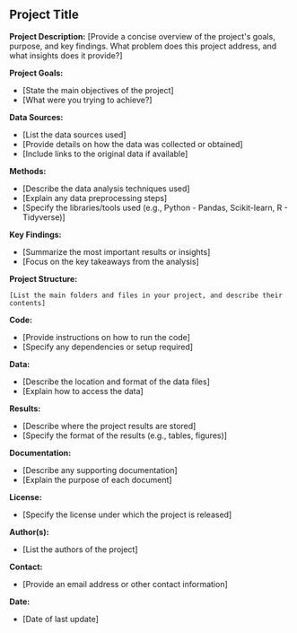 ## Project Title

**Project Description:**
[Provide a concise overview of the project's goals, purpose, and key findings. What problem does this project address, and what insights does it provide?]

**Project Goals:**
* [State the main objectives of the project]
* [What were you trying to achieve?]

**Data Sources:**
* [List the data sources used]
* [Provide details on how the data was collected or obtained]
* [Include links to the original data if available]

**Methods:**
* [Describe the data analysis techniques used]
* [Explain any data preprocessing steps]
* [Specify the libraries/tools used (e.g., Python - Pandas, Scikit-learn, R - Tidyverse)]

**Key Findings:**
* [Summarize the most important results or insights]
* [Focus on the key takeaways from the analysis]

**Project Structure:**
```
[List the main folders and files in your project, and describe their contents]
```

**Code:**
* [Provide instructions on how to run the code]
* [Specify any dependencies or setup required]

**Data:**
* [Describe the location and format of the data files]
* [Explain how to access the data]

**Results:**
* [Describe where the project results are stored]
* [Specify the format of the results (e.g., tables, figures)]

**Documentation:**
* [Describe any supporting documentation]
* [Explain the purpose of each document]

**License:**
* [Specify the license under which the project is released]

**Author(s):**
* [List the authors of the project]

**Contact:**
* [Provide an email address or other contact information]

**Date:**
* [Date of last update]
